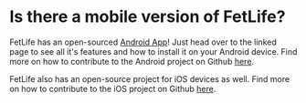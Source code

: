 # Is there a mobile version of FetLife?

FetLife has an open-sourced [Android App](https://fetlife.com/androidapp "")! Just head over to the linked page to see all it's features and how to install it on your Android device. Find more on how to contribute to the Android project on Github [here](https://github.com/fetlife/android "").

FetLife also has an open-source project for iOS devices as well. Find more on how to contribute to the iOS project on Github [here](https://github.com/fetlife/ios "").
